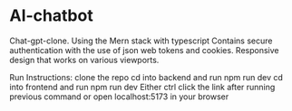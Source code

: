 # AI-chatbot
Chat-gpt-clone. Using the Mern stack with typescript
Contains secure authentication with the use of json web tokens
and cookies. Responsive design that works on various viewports.


Run Instructions:
clone the repo
cd into backend and run npm run dev
cd into frontend and run npm run dev
Either ctrl click the link after running previous command
or open localhost:5173 in your browser

